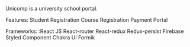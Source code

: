 Unicomp is a university school portal.

Features:
Student Registration
Course Registration
Payment Portal

Frameworks:
:React JS
React-router
React-redux
Redux-persist
Firebase
Styled Component
Chakra UI
Formik
